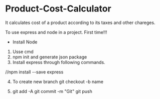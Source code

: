 # Product-Cost-Calculator

It calculates cost of a product according to its taxes and other chareges.



To use express and node in a project.  First time!!!
* Install Node
1. Usse cmd
2. npm init and generate json package 
3. Install express through following commands.

//npm install --save express

4. To create new branch
git checkout -b name

5. git add -A
git commit -m "Git"
git push